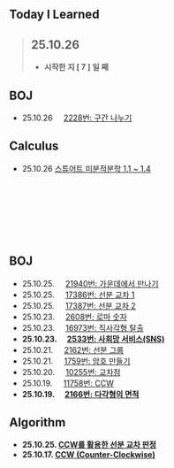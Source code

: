 ## Today I Learned

> ## 25.10.26
> - **시작한 지 [ 7 ] 일 째**

## BOJ
- 25.10.26 <img src="https://static.solved.ac/tier_small/13.svg" width="12"> [2228번: 구간 나누기](https://github.com/r3j0/TIL/blob/main/BOJ/boj_20251026_2228.md)

## Calculus
- 25.10.26 [스튜어트 미분적분학 1.1 ~ 1.4](https://github.com/r3j0/TIL/blob/main/Calculus/calc_20251026.md)

<br><br><br><br><br><br>

## BOJ
- 25.10.25. <img src="https://static.solved.ac/tier_small/12.svg" width="12"> [21940번: 가운데에서 만나기](https://github.com/r3j0/TIL/blob/main/BOJ/boj_20251025_21940.md)
- 25.10.25. <img src="https://static.solved.ac/tier_small/13.svg" width="12"> [17386번: 선분 교차 1](https://github.com/r3j0/TIL/blob/main/BOJ/boj_20251025_17386.md)
- 25.10.25. <img src="https://static.solved.ac/tier_small/14.svg" width="12"> [17387번: 선분 교차 2](https://github.com/r3j0/TIL/blob/main/BOJ/boj_20251025_17386.md)
- 25.10.23. <img src="https://static.solved.ac/tier_small/11.svg" width="12"> [2608번: 로마 숫자](https://github.com/r3j0/TIL/blob/main/BOJ/boj_20251023_2608.md) 
- 25.10.23. <img src="https://static.solved.ac/tier_small/12.svg" width="12"> [16973번: 직사각형 탈출](https://github.com/r3j0/TIL/blob/main/BOJ/boj_20251023_16973.md)
- **25.10.23. <img src="https://static.solved.ac/tier_small/13.svg" width="12"> [2533번: 사회망 서비스(SNS)](https://github.com/r3j0/TIL/blob/main/BOJ/boj_20251023_2533.md)**
- 25.10.21. <img src="https://static.solved.ac/tier_small/16.svg" width="12"> [2162번: 선분 그룹](https://github.com/r3j0/TIL/blob/main/BOJ/boj_20251021_2162.md)
- 25.10.21. <img src="https://static.solved.ac/tier_small/11.svg" width="12"> [1759번: 암호 만들기](https://github.com/r3j0/TIL/blob/main/BOJ/boj_20251021_1759.md)
- 25.10.20. <img src="https://static.solved.ac/tier_small/17.svg" width="12"> [10255번: 교차점](https://github.com/r3j0/TIL/blob/main/BOJ/boj_20251020_10255.md)
- 25.10.19. <img src="https://static.solved.ac/tier_small/11.svg" width="12"> [11758번: CCW](https://github.com/r3j0/TIL/blob/main/BOJ/boj_20251019_11758.md)
- **25.10.19. <img src="https://static.solved.ac/tier_small/11.svg" width="12"> [2166번: 다각형의 면적](https://github.com/r3j0/TIL/blob/main/BOJ/boj_20251019_2166.md)**

## Algorithm
- **25.10.25. [CCW를 활용한 선분 교차 판정](https://github.com/r3j0/TIL/blob/main/Algorithm/algo_20251025_linecross.md)**
- **25.10.17. [CCW (Counter-Clockwise)](https://github.com/r3j0/TIL/blob/main/Algorithm/algo_20251017_ccw.md)**
